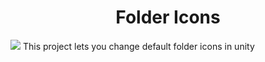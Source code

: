 <h1 align="center">
Folder Icons
</h1>
 <img src="https://github.com/compilerbutcher/Folder-Icons/assets/97310008/6d55a7b8-5983-4ed9-ade0-c276fc512c9d.png">
This project lets you change default folder icons in unity
